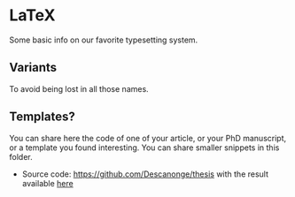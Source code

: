# LaTeX

Some basic info on our favorite typesetting system. 

## Variants

To avoid being lost in all those names.
## Templates?

You can share here the code of one of your article, or your PhD manuscript, or a template you found interesting.
You can share smaller snippets in this folder.

- Source code: https://github.com/Descanonge/thesis with the result available [here](https://theses.hal.science/tel-04249198)
